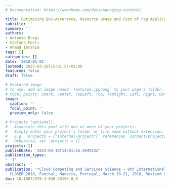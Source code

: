 ```yaml
---
# Documentation: https://wowchemy.com/docs/managing-content/

title: Optimising QoS-Assurance, Resource Usage and Cost of Fog Application Deployments
subtitle: ''
summary: ''
authors:
- Antonio Brogi
- Stefano Forti
- Ahmad Ibrahim
tags: []
categories: []
date: '2018-01-01'
lastmod: 2023-03-16T15:01:57+01:00
featured: false
draft: false

# Featured image
# To use, add an image named `featured.jpg/png` to your page's folder.
# Focal points: Smart, Center, TopLeft, Top, TopRight, Left, Right, BottomLeft, Bottom, BottomRight.
image:
  caption: ''
  focal_point: ''
  preview_only: false

# Projects (optional).
#   Associate this post with one or more of your projects.
#   Simply enter your project's folder or file name without extension.
#   E.g. `projects = ["internal-project"]` references `content/project/deep-learning/index.md`.
#   Otherwise, set `projects = []`.
projects: []
publishDate: '2023-03-16T14:01:56.504923Z'
publication_types:
- '1'
abstract: ''
publication: '*Cloud Computing and Services Science - 8th International Conference,
  CLOSER 2018, Funchal, Madeira, Portugal, March 19-21, 2018, Revised Selected Papers*'
doi: 10.1007/978-3-030-29193-8_9
---
```

